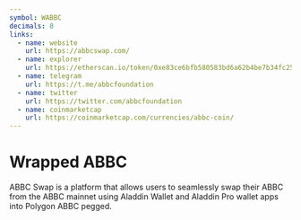 ```yaml
---
symbol: WABBC
decimals: 8
links:
  - name: website
    url: https://abbcswap.com/
  - name: explorer
    url: https://etherscan.io/token/0xe83ce6bfb580583bd6a62b4be7b34fc25f02910d
  - name: telegram
    url: https://t.me/abbcfoundation
  - name: twitter
    url: https://twitter.com/abbcfoundation
  - name: coinmarketcap
    url: https://coinmarketcap.com/currencies/abbc-coin/
---
```


# Wrapped ABBC

ABBC Swap is a platform that allows users to seamlessly swap their ABBC from the ABBC mainnet using Aladdin Wallet and Aladdin Pro wallet apps into Polygon ABBC pegged.
